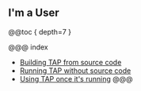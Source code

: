 ## I'm a User

@@toc { depth=7 }

@@@ index
  * [Building TAP from source code](user_with_code.md)
  * [Running TAP without source code](user_without_code.md)
  * [Using TAP once it's running](using_tap.md)
@@@
